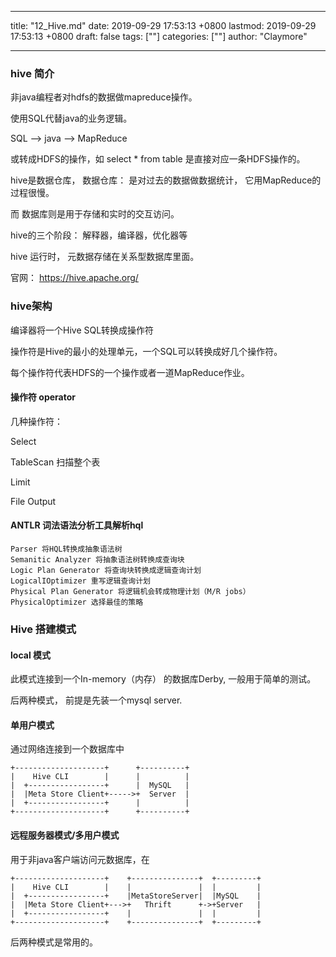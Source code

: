 
---
title: "12_Hive.md"
date: 2019-09-29 17:53:13 +0800
lastmod: 2019-09-29 17:53:13 +0800
draft: false
tags: [""]
categories: [""]
author: "Claymore"

---
### hive 简介

非java编程者对hdfs的数据做mapreduce操作。

使用SQL代替java的业务逻辑。

SQL --> java --> MapReduce

或转成HDFS的操作，如 select * from table 是直接对应一条HDFS操作的。

hive是数据仓库， 数据仓库： 是对过去的数据做数据统计， 它用MapReduce的过程很慢。

而 数据库则是用于存储和实时的交互访问。



hive的三个阶段： 解释器，编译器，优化器等

hive 运行时， 元数据存储在关系型数据库里面。

官网： https://hive.apache.org/



### hive架构

编译器将一个Hive SQL转换成操作符

操作符是Hive的最小的处理单元，一个SQL可以转换成好几个操作符。

每个操作符代表HDFS的一个操作或者一道MapReduce作业。



#### 操作符 operator

几种操作符：

Select

TableScan  扫描整个表

Limit 

File Output



#### ANTLR 词法语法分析工具解析hql

```
Parser 将HQL转换成抽象语法树
Semanitic Analyzer 将抽象语法树转换成查询块
Logic Plan Generator 将查询块转换成逻辑查询计划
LogicalIOptimizer 重写逻辑查询计划
Physical Plan Generator 将逻辑机会转成物理计划（M/R jobs）
PhysicalOptimizer 选择最佳的策略
```



### Hive 搭建模式

#### local 模式

此模式连接到一个In-memory（内存） 的数据库Derby, 一般用于简单的测试。



后两种模式， 前提是先装一个mysql server.

#### 单用户模式

通过网络连接到一个数据库中

```
+--------------------+      +----------+
|    Hive CLI        |      |          |
|  +-----------------+      |  MySQL   |
|  |Meta Store Client+----->+  Server  |
|  +-----------------+      |          |
+--------------------+      +----------+
```



#### 远程服务器模式/多用户模式

用于非java客户端访问元数据库，在

```
+--------------------+    +---------------+  +---------+
|    Hive CLI        |    |               |  |         |
|  +-----------------+    |MetaStoreServer|  |MySQL    |
|  |Meta Store Client+--->+   Thrift      +->+Server   |
|  +-----------------+    |               |  |         |
+--------------------+    +---------------+  +---------+
```



后两种模式是常用的。